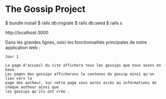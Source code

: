 <h1>The Gossip Project</h1
  
$ bundle install 
$ rails db:migrate
$ rails db:seed
$ rails s

 http://localhost:3000  



Dans les grandes lignes, voici les fonctionnalités principales de notre application web : 


    Jour 1
    
    La page d'accueil du site affichera tous les gossips que nous avons en base.
    Les pages des gossips afficherons le contenus du gossip ainsi qu'un lien vers la 
    page des autheur, sur cette page vous aurez accès au informations de chaque autheur ainsi que 
    les gossips qu'ils ont crée .
    
